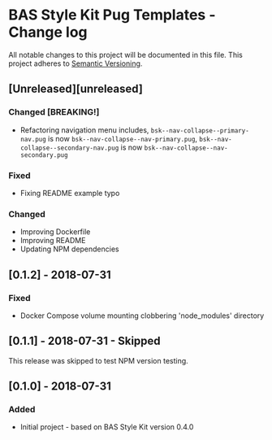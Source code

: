 # BAS Style Kit Pug Templates - Change log

All notable changes to this project will be documented in this file.
This project adheres to [Semantic Versioning](http://semver.org/spec/v2.0.0.html).

## [Unreleased][unreleased]

### Changed [BREAKING!]

* Refactoring navigation menu includes, `bsk--nav-collapse--primary-nav.pug` is now 
  `bsk--nav-collapse--nav-primary.pug`, `bsk--nav-collapse--secondary-nav.pug` is now 
  `bsk--nav-collapse--nav-secondary.pug`

### Fixed

* Fixing README example typo

### Changed

* Improving Dockerfile
* Improving README
* Updating NPM dependencies

## [0.1.2] - 2018-07-31

### Fixed

* Docker Compose volume mounting clobbering 'node_modules' directory

## [0.1.1] - 2018-07-31 - Skipped

This release was skipped to test NPM version testing.

## [0.1.0] - 2018-07-31

### Added 

* Initial project - based on BAS Style Kit version 0.4.0

